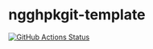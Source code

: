 # ngghpkgit-template

[![GitHub Actions Status](https://github.com/zytx800/ngghpkgit-template/workflows/CI/badge.svg)](https://github.com/zytx800/ngghpkgit-template/actions)
